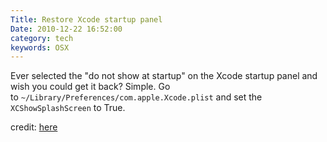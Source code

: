 ```yaml
---
Title: Restore Xcode startup panel
Date: 2010-12-22 16:52:00
category: tech
keywords: OSX
---
```




Ever selected the "do not show at startup" on the Xcode startup panel
and wish you could get it back? Simple. Go
to `~/Library/Preferences/com.apple.Xcode.plist` and set the `XCShowSplashScreen` to True.

credit: [here](https://forums.macrumors.com/showthread.php?t=686540 )
